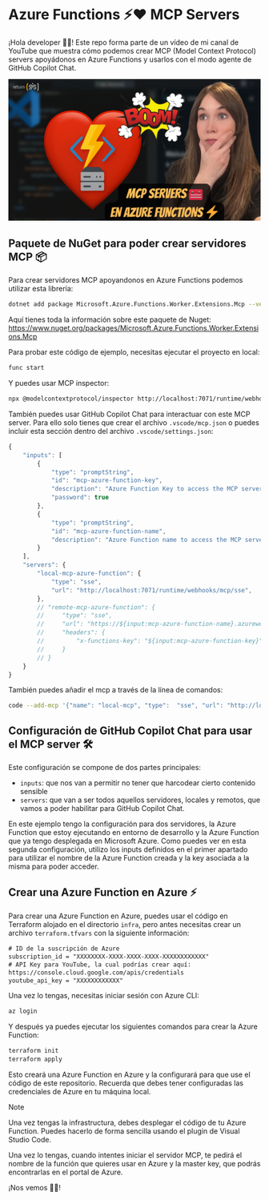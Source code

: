 
# Azure Functions ⚡️❤️ MCP Servers

¡Hola developer 👋🏻! Este repo forma parte de un vídeo de mi canal de YouTube que muestra cómo podemos crear MCP (Model Context Protocol) servers apoyádonos en Azure Functions y usarlos con el modo agente de GitHub Copilot Chat.

[![Ver el video en YouTube](images/Portada%20Video%20de%20YouTube%20MCP%20servers%20con%20Azure%20Functions.png)](https://github.com/0GiS0/mcp-server-azure-function)

## Paquete de NuGet para poder crear servidores MCP 📦

Para crear servidores MCP apoyandonos en Azure Functions podemos utilizar esta librería:

```bash
dotnet add package Microsoft.Azure.Functions.Worker.Extensions.Mcp --version 1.0.0-preview.2
``` 

Aquí tienes toda la información sobre este paquete de Nuget: https://www.nuget.org/packages/Microsoft.Azure.Functions.Worker.Extensions.Mcp

Para probar este código de ejemplo, necesitas ejecutar el proyecto en local:

```bash
func start
```

Y puedes usar MCP inspector:

```bash
npx @modelcontextprotocol/inspector http://localhost:7071/runtime/webhooks/mcp/sse
```

También puedes usar GitHub Copilot Chat para interactuar con este MCP server. Para ello solo tienes que crear el archivo `.vscode/mcp.json` o puedes incluir esta sección dentro del archivo `.vscode/settings.json`:


```javascript
{
    "inputs": [
        {
            "type": "promptString",
            "id": "mcp-azure-function-key",
            "description": "Azure Function Key to access the MCP server on Azure",
            "password": true
        },
        {
            "type": "promptString",
            "id": "mcp-azure-function-name",
            "description": "Azure Function name to access the MCP server on Azure"
        }
    ],
    "servers": {
        "local-mcp-azure-function": {
            "type": "sse",
            "url": "http://localhost:7071/runtime/webhooks/mcp/sse",
        },
        // "remote-mcp-azure-function": {
        //     "type": "sse",
        //     "url": "https://${input:mcp-azure-function-name}.azurewebsites.net/runtime/webhooks/mcp/sse",
        //     "headers": {
        //         "x-functions-key": "${input:mcp-azure-function-key}"
        //     }
        // }
    }
}
```

También puedes añadir el mcp a través de la línea de comandos:

```bash
code --add-mcp '{"name": "local-mcp", "type":  "sse", "url": "http://localhost:7071/runtime/webhooks/mcp/sse"}'
```
## Configuración de GitHub Copilot Chat para usar el MCP server 🛠️

Este configuración se compone de dos partes principales:

- `inputs`: que nos van a permitir no tener que harcodear cierto contenido sensible
- `servers`: que van a ser todos aquellos servidores, locales y remotos, que vamos a poder habilitar para GitHub Copilot Chat.

En este ejemplo tengo la configuración para dos servidores, la Azure Function que estoy ejecutando en entorno de desarrollo y la Azure Function que ya tengo desplegada en Microsoft Azure. Como puedes ver en esta segunda configuración, utilizo los inputs definidos en el primer apartado para utilizar el nombre de la Azure Function creada y la key asociada a la misma para poder acceder.

## Crear una Azure Function en Azure ⚡️

Para crear una Azure Function en Azure, puedes usar el código en Terraform alojado en el directorio `infra`, pero antes necesitas crear un archivo `terraform.tfvars` con la siguiente información:

```hcl
# ID de la suscripción de Azure
subscription_id = "XXXXXXXX-XXXX-XXXX-XXXX-XXXXXXXXXXXX"
# API Key para YouTube, la cual podrías crear aquí: https://console.cloud.google.com/apis/credentials
youtube_api_key = "XXXXXXXXXXXX"
```

Una vez lo tengas, necesitas iniciar sesión con Azure CLI:

```bash
az login
```

Y después ya puedes ejecutar los siguientes comandos para crear la Azure Function:

```bash
terraform init
terraform apply
```
Esto creará una Azure Function en Azure y la configurará para que use el código de este repositorio. Recuerda que debes tener configuradas las credenciales de Azure en tu máquina local.

> [!NOTE]
> Una vez tengas la infrastructura, debes desplegar el código de tu Azure Function. Puedes hacerlo de forma sencilla usando el plugin de Visual Studio Code.

Una vez lo tengas, cuando intentes iniciar el servidor MCP, te pedirá el nombre de la función que quieres usar en Azure y la master key, que podrás encontrarlas en el portal de Azure.


¡Nos vemos 👋🏻!